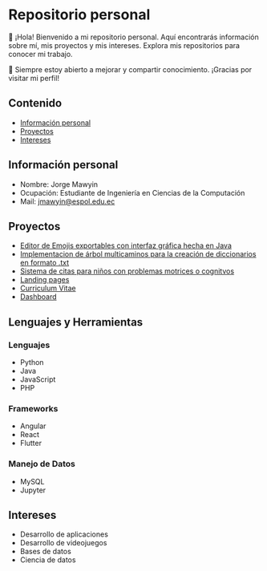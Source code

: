 # Repositorio personal

👋 ¡Hola! Bienvenido a mi repositorio personal. Aquí encontrarás información sobre mí, mis proyectos y mis intereses. Explora mis repositorios para conocer mi trabajo.

📌 Siempre estoy abierto a mejorar y compartir conocimiento. ¡Gracias por visitar mi perfil!

## Contenido
* [Información personal](#información-personal)
* [Proyectos](#proyectos)
* [Intereses](#intereses)

## Información personal
* Nombre: Jorge Mawyin
* Ocupación: Estudiante de Ingeniería en Ciencias de la Computación
* Mail: jmawyin@espol.edu.ec

## Proyectos
* [Editor de Emojis exportables con interfaz gráfica hecha en Java](https://github.com/JorgeMawyin/Grupo_06)
* [Implementacion de árbol multicaminos para la creación de diccionarios en formato .txt](https://github.com/JorgeMawyin/Grupo6---Arbol)
* [Sistema de citas para niños con problemas motrices o cognitvos](https://github.com/JorgeMawyin/POO-P01-G01)
* [Landing pages](https://jorgemawyin.github.io/landing/)
* [Curriculum Vitae](https://jorgemawyin.github.io/curriculum/)
* [Dashboard](https://jorgemawyin.github.io/dashboard/)

## Lenguajes y Herramientas

### Lenguajes
* Python
* Java
* JavaScript
* PHP

### Frameworks
* Angular
* React
* Flutter

### Manejo de Datos
* MySQL
* Jupyter

## Intereses
* Desarrollo de aplicaciones
* Desarrollo de videojuegos
* Bases de datos
* Ciencia de datos
